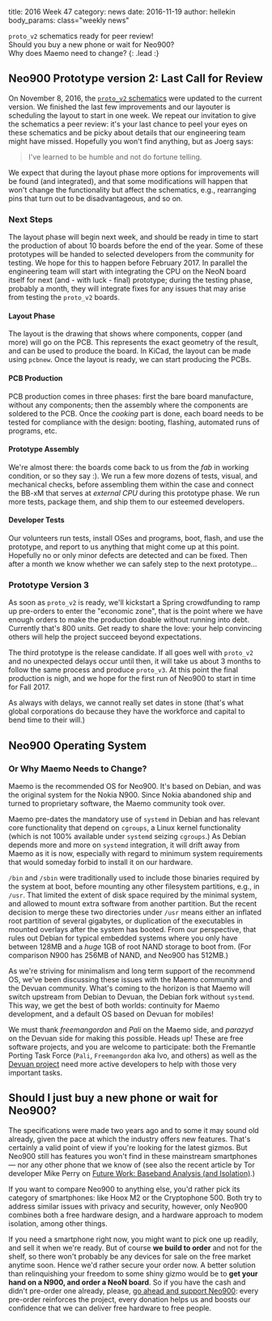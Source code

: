 title:    2016 Week 47
category: news
date:     2016-11-19
author:   hellekin
body_params: class="weekly news"

`proto_v2` schematics ready for peer review!  
Should you buy a new phone or wait for Neo900?  
Why does Maemo need to change?
{: .lead :}

## Neo900 Prototype version 2: Last Call for Review

On November 8, 2016, the [`proto_v2`
schematics](/stuff/kicad/proto_v2/2016-11-08/Neo900__proto_v2.pdf)
were updated to the current version.  We finished the last few
improvements and our layouter is scheduling the layout to start in one
week.  We repeat our invitation to give the schematics a peer review:
it's your last chance to peel your eyes on these schematics and be
picky about details that our engineering team might have missed.
Hopefully you won't find anything, but as Joerg says:

> I've learned to be humble and not do fortune telling.

We expect that during the layout phase more options for improvements
will be found (and integrated), and that some modifications will
happen that won't change the functionality but affect the schematics,
e.g., rearranging pins that turn out to be disadvantageous, and so on.

### Next Steps

The layout phase will begin next week, and should be ready in time to
start the production of about 10 boards before the end of the year.
Some of these prototypes will be handed to selected developers from
the community for testing.  We hope for this to happen before February
2017.  In parallel the engineering team will start with integrating
the CPU on the NeoN board itself for next (and - with luck - final)
prototype; during the testing phase, probably a month, they will
integrate fixes for any issues that may arise from testing the
`proto_v2` boards.

#### Layout Phase

The layout is the drawing that shows where components, copper (and
more) will go on the PCB.  This represents the exact geometry of the
result, and can be used to produce the board.  In KiCad, the layout
can be made using `pcbnew`.  Once the layout is ready, we can start
producing the PCBs.

#### PCB Production

PCB production comes in three phases: first the bare board
manufacture, without any components; then the assembly where the
components are soldered to the PCB.  Once the _cooking_ part is done,
each board needs to be tested for compliance with the design: booting,
flashing, automated runs of programs, etc.

#### Prototype Assembly

We're almost there: the boards come back to us from the _fab_ in
working condition, or so they say :).  We run a few more dozens of
tests, visual, and mechanical checks, before assembling them within
the case and connect the BB-xM that serves at _external CPU_ during
this prototype phase.  We run more tests, package them, and ship them
to our esteemed developers.

#### Developer Tests

Our volunteers run tests, install OSes and programs, boot, flash, and
use the prototype, and report to us anything that might come up at
this point.  Hopefully no or only minor defects are detected and can
be fixed.  Then after a month we know whether we can safely step to
the next prototype...

### Prototype Version 3

As soon as `proto_v2` is ready, we'll kickstart a Spring crowdfunding
to ramp up pre-orders to enter the "economic zone", that is the point
where we have enough orders to make the production doable without
running into debt.  Currently that's 800 units.  Get ready to share
the love: your help convincing others will help the project succeed
beyond expectations.

The third prototype is the release candidate.  If all goes well with
`proto_v2` and no unexpected delays occur until then, it will take us
about 3 months to follow the same process and produce `proto_v3`.  At
this point the final production is nigh, and we hope for the first run
of Neo900 to start in time for Fall 2017.

As always with delays, we cannot really set dates in stone (that's
what global corporations do because they have the workforce and
capital to bend time to their will.)

## Neo900 Operating System
### Or Why Maemo Needs to Change?

Maemo is the recommended OS for Neo900.  It's based on Debian, and was
the original system for the Nokia N900.  Since Nokia abandoned ship
and turned to proprietary software, the Maemo community took over.

Maemo pre-dates the mandatory use of `systemd` in Debian and has
relevant core functionality that depend on `cgroups`, a Linux kernel
functionality (which is not 100% available under `systemd` seizing
`cgroups`.)  As Debian depends more and more on `systemd` integration,
it will drift away from Maemo as it is now, especially with regard to
minimum system requirements that would someday forbid to install it on
our hardware.

`/bin` and `/sbin` were traditionally used to include those binaries
required by the system at boot, before mounting any other filesystem
partitions, e.g., in `/usr`.  That limited the extent of disk space
required by the minimal system, and allowed to mount extra software
from another partition.  But the recent decision to merge these two
directories under `/usr` means either an inflated root partition of
several gigabytes, or duplication of the executables in mounted
overlays after the system has booted.  From our perspective, that
rules out Debian for typical embedded systems where you only have
between 128MB and a _huge_ 1GB of root NAND storage to boot from.
(For comparison N900 has 256MB of NAND, and Neo900 has 512MB.)

As we're striving for minimalism and long term support of the
recommend OS, we've been discussing these issues with the Maemo
community and the Devuan community.  What's coming to the horizon is
that Maemo will switch upstream from Debian to Devuan, the Debian fork
without `systemd`.  This way, we get the best of both worlds:
continuity for Maemo development, and a default OS based on Devuan for
mobiles!

We must thank _freemangordon_ and _Pali_ on the Maemo side, and
_parazyd_ on the Devuan side for making this possible.  Heads up!
These are free software projects, and you are welcome to participate:
both the Fremantle Porting Task Force (`Pali`, `Freemangordon` aka
Ivo, and others) as well as the [Devuan project](https://devuan.org/)
need more active developers to help with those very important tasks.

## Should I just buy a new phone or wait for Neo900?

The specifications were made two years ago and to some it may sound
old already, given the pace at which the industry offers new features.
That's certainly a valid point of view if you're looking for the
latest gizmos.  But Neo900 still has features you won't find in these
mainstream smartphones &mdash; nor any other phone that we know of
(see also the recent article by Tor developer Mike Perry on [Future
Work: Baseband Analysis (and
Isolation)](https://blog.torproject.org/blog/mission-improbable-hardening-android-security-and-privacy).)

If you want to compare Neo900 to anything else, you'd rather pick its
category of smartphones: like Hoox M2 or the Cryptophone 500.  Both
try to address similar issues with privacy and security, however, only
Neo900 combines both a free hardware design, and a hardware approach
to modem isolation, among other things.

If you need a smartphone right now, you might want to pick one up
readily, and sell it when we're ready.  But of course **we build to
order** and not for the shelf, so there won't probably be any devices
for sale on the free market anytime soon.  Hence we'd rather secure
your order now.  A better solution than relinquishing your freedom to
some shiny gizmo would be to **get your hand on a N900, and order a
NeoN board**.  So if you have the cash and didn't pre-order one
already, please, [go ahead and support Neo900]: every pre-order
reinforces the project, every donation helps us and boosts our
confidence that we can deliver free hardware to free people.

[go ahead and support Neo900]: https://my.neo900.org/
